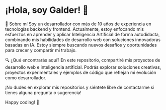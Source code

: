 # ¡Hola, soy Galder! 👋

💼 Sobre mí
Soy un desarrollador con más de 10 años de experiencia en tecnologías backend y frontend. Actualmente, estoy enfocando mis esfuerzos en aprender y aplicar Inteligencia Artificial de forma autodidacta, combinando mis habilidades de desarrollo web con soluciones innovadoras basadas en IA. Estoy siempre buscando nuevos desafíos y oportunidades para crecer y compartir mi trabajo.

🔍 ¿Qué encontrarás aquí?
En este repositorio, compartiré mis proyectos de desarrollo web e inteligencia artificial. Podrás explorar soluciones creativas, proyectos experimentales y ejemplos de código que reflejan mi evolución como desarrollador.

¡No dudes en explorar mis repositorios y siéntete libre de contactarme si tienes alguna pregunta o sugerencia!

Happy coding! 🚀
